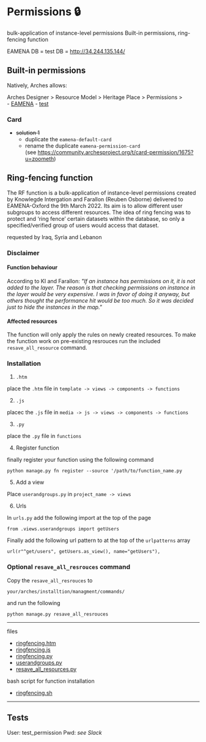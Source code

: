 # Permissions 🔒

bulk-application of instance-level permissions
Built-in permissions, ring-fencing function

EAMENA DB = 
test DB = http://34.244.135.144/

## Built-in permissions

Natively, Arches allows:

Arches Designer > Resource Model > Heritage Place > Permissions >   
    - [EAMENA](https://database.eamena.org/en/graph_designer/34cfe98e-c2c0-11ea-9026-02e7594ce0a0)
    - [test](http://34.244.135.144/graph_designer/34cfe98e-c2c0-11ea-9026-02e7594ce0a0)

### Card

* ~~solution 1~~
    - duplicate the `eamena-default-card`  
    - rename the duplicate `eamena-permission-card`  
(see https://community.archesproject.org/t/card-permission/1675?u=zoometh)
## Ring-fencing function

The RF function is a bulk-application of instance-level permissions created by Knowlegde Intergation and Farallon (Reuben Osborne) delivered to EAMENA-Oxford the 9th March 2022. Its aim is to allow different user subgroups to access different resources. The idea of ring fencing was to protect and ‘ring fence’ certain datasets within the database, so only a specified/verified group of users would access that dataset.

requested by Iraq, Syria and Lebanon

### Disclaimer

#### Function behaviour

According to KI and Farallon: *"If an instance has permissions on it, it is not added to the layer. The reason is that checking permissions on instance in the layer would be very expensive. I was in favor of doing it anyway, but others thought the performance hit would be too much. So it was decided just to hide the instances in the map."*

#### Affected resources

The function will only apply the rules on newly created resources. To make the function work on pre-existing resrouces run the included `resave_all_resource` command.

### Installation

1. `.htm` 

place the `.htm` file in `template -> views -> components -> functions`

2. `.js`

placec the `.js` file in `media -> js -> views -> components -> functions`

3. `.py`

place the `.py` file in `functions`

4. Register function

finally register your function using the following command

```
python manage.py fn register --source '/path/to/function_name.py
```

5. Add a view

Place `userandgroups.py` in `project_name -> views`

6. Urls

In `urls.py` add the following import at the top of the page
```
from .views.userandgroups import getUsers
```
Finally add the following url pattern to at the top of the `urlpatterns` array
```
url(r"^get/users", getUsers.as_view(), name="getUsers"),
```

### Optional `resave_all_resrouces` command

Copy the `resave_all_resrouces` to 
```
your/arches/installtion/managment/commands/
```

and run the following 
```
python manage.py resave_all_resrouces
```

---

files

* [ringfencing.htm](https://github.com/eamena-project/eamena-arches-dev/blob/main/functions/ring-fencing/files/ringfencing.htm)
* [ringfencing.js](https://github.com/eamena-project/eamena-arches-dev/blob/main/functions/ring-fencing/files/ringfencing.js)
* [ringfencing.py](https://github.com/eamena-project/eamena-arches-dev/blob/main/functions/ring-fencing/files/ringfencing.py)
* [userandgroups.py](https://github.com/eamena-project/eamena-arches-dev/blob/main/functions/ring-fencing/files/userandgroups.py)
* [resave_all_resources.py](https://github.com/eamena-project/eamena-arches-dev/blob/main/functions/ring-fencing/files/resave_all_resources.py)

bash script for function installation

* [ringfencing.sh](https://github.com/eamena-project/eamena-arches-dev/tree/main/functions/ring-fencing/ringfencing.sh)

---

## Tests


User: test_permission
Pwd: *see Slack* 
